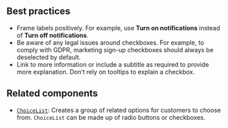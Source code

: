 ## Best practices

- Frame labels positively. For example, use **Turn on notifications** instead of **Turn off notifications**.
- Be aware of any legal issues around checkboxes. For example, to comply with GDPR, marketing sign-up checkboxes should always be deselected by default.
- Link to more information or include a subtitle as required to provide more explanation. Don’t rely on tooltips to explain a checkbox.

## Related components

- [`ChoiceList`](https://github.com/Shopify/ui-extensions/tree/main/packages/checkout-ui-extensions/src/components/ChoiceList): Creates a group of related options for customers to choose from. `ChoiceList` can be made up of radio buttons or checkboxes.
